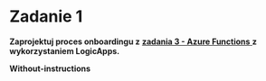 # Zadanie 1

**Zaprojektuj proces onboardingu z** [**zadania 3 - Azure Functions** ](../../azure-functions/zadania/)**z wykorzystaniem LogicApps.**

**Without-instructions**

